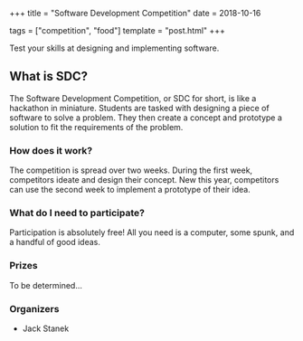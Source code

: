 +++
title = "Software Development Competition"
date = 2018-10-16

tags = ["competition", "food"]
template = "post.html"
+++

Test your skills at designing and implementing software.

<!-- more -->

## What is SDC?

The Software Development Competition, or SDC for short, is like a
hackathon in miniature. Students are tasked with designing a piece of
software to solve a problem. They then create a concept and prototype
a solution to fit the requirements of the problem.

### How does it work?

The competition is spread over two weeks. During the first week,
competitors ideate and design their concept. New this year,
competitors can use the second week to implement a prototype of their
idea.

### What do I need to participate?

Participation is absolutely free! All you need is a computer, some
spunk, and a handful of good ideas.

### Prizes

To be determined...

### Organizers

- Jack Stanek
